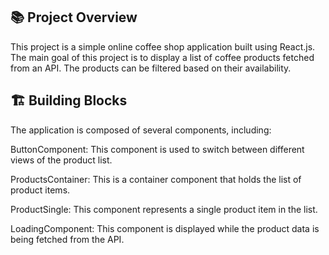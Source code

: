 ## 📚 Project Overview
This project is a simple online coffee shop application built using React.js. The main goal of this project is to display a list of coffee products fetched from an API. The products can be filtered based on their availability.
## 🏗️ Building Blocks
The application is composed of several components, including:

ButtonComponent: This component is used to switch between different views of the product list.

ProductsContainer: This is a container component that holds the list of product items.

ProductSingle: This component represents a single product item in the list.

LoadingComponent: This component is displayed while the product data is being fetched from the API.

